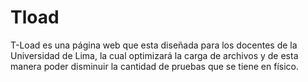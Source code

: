 # Tload

T-Load es una página web que esta diseñada para los docentes de la Universidad de Lima, la cual optimizará la carga de archivos y de esta manera poder disminuir la cantidad de pruebas que se tiene en físico.
 
